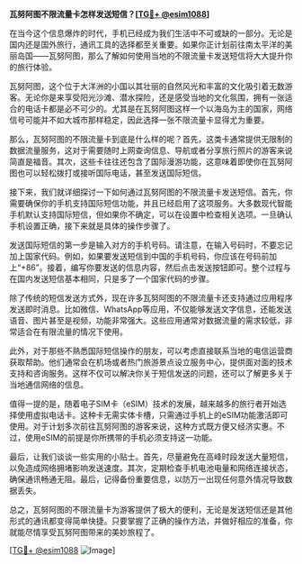 **瓦努阿图不限流量卡怎样发送短信？[[TG💪+ @esim1088](https://t.me/s/esim1088)]**

在当今这个信息爆炸的时代，手机已经成为我们生活中不可或缺的一部分。无论是国内还是国外旅行，通讯工具的选择都至关重要。如果你正计划前往南太平洋的美丽岛国——瓦努阿图，那么了解如何使用当地的不限流量卡发送短信将大大提升你的旅行体验。

瓦努阿图，这个位于大洋洲的小国以其壮丽的自然风光和丰富的文化吸引着无数游客。无论你是来享受阳光沙滩、潜水探险，还是感受当地的文化氛围，拥有一张适合的电话卡都是必不可少的。尤其是在瓦努阿图这样一个以海岛为主的国家，网络信号可能并不如大城市那样稳定，因此选择一张不限流量卡显得尤为重要。

那么，瓦努阿图的不限流量卡到底是什么样的呢？首先，这类卡通常提供无限制的数据流量服务，这对于需要随时上网查询信息、导航或者分享旅行照片的游客来说简直是福音。其次，这些卡往往还包含了国际漫游功能，这意味着即使你在瓦努阿图也可以轻松拨打或接听国际电话，甚至发送国际短信。

接下来，我们就详细探讨一下如何通过瓦努阿图的不限流量卡发送短信。首先，你需要确保你的手机支持国际短信功能，并且已经启用了这项服务。大多数现代智能手机默认支持国际短信，但如果你不确定，可以在设置中检查相关选项。一旦确认手机设置正确，接下来就是具体的操作步骤了。

发送国际短信的第一步是输入对方的手机号码。请注意，在输入号码时，不要忘记加上国家代码。例如，如果要发送短信到中国的手机号码，你应该在号码前加上“+86”。接着，编写你要发送的信息内容，然后点击发送按钮即可。整个过程与在国内发送短信基本相同，只是多了一个国家代码的步骤。

除了传统的短信发送方式外，现在许多瓦努阿图的不限流量卡还支持通过应用程序发送即时消息。比如微信、WhatsApp等应用，不仅能够发送文字信息，还能发送语音、图片甚至是视频，功能非常强大。这些应用通常对数据流量的需求较低，非常适合在有限流量的情况下使用。

此外，对于那些不熟悉国际短信操作的朋友，可以考虑直接联系当地的电信运营商获取帮助。他们通常会在机场或者热门旅游景点设立服务中心，提供面对面的技术支持和咨询服务。这样不仅可以解决你关于短信发送的问题，还可以了解更多关于当地通信网络的信息。

值得一提的是，随着电子SIM卡（eSIM）技术的发展，越来越多的旅行者开始选择使用虚拟电话卡。这种卡无需实体卡槽，只需通过手机上的eSIM功能激活即可使用。对于计划多次前往瓦努阿图的游客来说，这种方式既方便又经济实惠。不过，使用eSIM的前提是你所携带的手机必须支持这一功能。

最后，让我们谈谈一些实用的小贴士。首先，尽量避免在高峰时段发送大量短信，以免造成网络拥堵影响发送速度。其次，定期检查手机电池电量和网络连接状态，确保通讯畅通无阻。最后，记得备份重要信息，以防万一出现任何意外情况导致数据丢失。

总之，瓦努阿图的不限流量卡为游客提供了极大的便利，无论是发送短信还是其他形式的通讯都变得简单快捷。只要掌握了正确的操作方法，并做好相应的准备，你就能尽情享受瓦努阿图带来的美妙旅程了。

[[TG💪+ @esim1088](https://t.me/s/esim1088) ![Image](https://i.postimg.cc/4NQfJmqS/Snipaste-2025-05-13-00-14-12.png)]